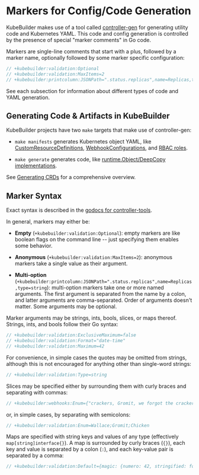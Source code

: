 # Markers for Config/Code Generation

KubeBuilder makes use of a tool called
[controller-gen](/reference/controller-gen.md) for
generating utility code and Kubernetes YAML.  This code and config
generation is controlled by the presence of special "marker comments" in
Go code.

Markers are single-line comments that start with a plus, followed by
a marker name, optionally followed by some marker specific configuration:

```go
// +kubebuilder:validation:Optional
// +kubebuilder:validation:MaxItems=2
// +kubebuilder:printcolumn:JSONPath=".status.replicas",name=Replicas,type=string
```

See each subsection for information about different types of code and YAML
generation.

## Generating Code & Artifacts in KubeBuilder

KubeBuilder projects have two `make` targets that make use of
controller-gen:

- `make manifests` generates Kubernetes object YAML, like
  [CustomResourceDefinitions](./markers/crd.md),
  [WebhookConfigurations](./markers/webhook.md), and [RBAC
  roles](./markers/rbac.md).

- `make generate` generates code, like [runtime.Object/DeepCopy
  implementations](./markers/object.md).

See [Generating CRDs](./generating-crd.md) for a comprehensive overview.

## Marker Syntax

Exact syntax is described in the [godocs for
controller-tools](https://pkg.go.dev/sigs.k8s.io/controller-tools/pkg/markers?tab=doc).

In general, markers may either be:

- **Empty** (`+kubebuilder:validation:Optional`): empty markers are like boolean flags on the command line
  -- just specifying them enables some behavior.

- **Anonymous** (`+kubebuilder:validation:MaxItems=2`): anonymous markers take
  a single value as their argument.

- **Multi-option**
  (`+kubebuilder:printcolumn:JSONPath=".status.replicas",name=Replicas,type=string`): multi-option
  markers take one or more named arguments.  The first argument is
  separated from the name by a colon, and latter arguments are
  comma-separated.  Order of arguments doesn't matter.  Some arguments may
  be optional.

Marker arguments may be strings, ints, bools, slices, or maps thereof.
Strings, ints, and bools follow their Go syntax:

```go
// +kubebuilder:validation:ExclusiveMaximum=false
// +kubebuilder:validation:Format="date-time"
// +kubebuilder:validation:Maximum=42
```

For convenience, in simple cases the quotes may be omitted from strings,
although this is not encouraged for anything other than single-word
strings:

```go
// +kubebuilder:validation:Type=string
```

Slices may be specified either by surrounding them with curly braces and
separating with commas:

```go
// +kubebuilder:webhooks:Enum={"crackers, Gromit, we forgot the crackers!","not even wensleydale?"}
```

or, in simple cases, by separating with semicolons:

```go
// +kubebuilder:validation:Enum=Wallace;Gromit;Chicken
```

Maps are specified with string keys and values of any type (effectively
`map[string]interface{}`). A map is surrounded by curly braces (`{}`),
each key and value is separated by a colon (`:`), and each key-value
pair is separated by a comma:

```go
// +kubebuilder:validation:Default={magic: {numero: 42, stringified: forty-two}}
```
